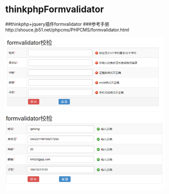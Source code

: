 # thinkphpFormvalidator
##thinkphp+jquery插件formvalidator
###参考手册http://shouce.jb51.net/phpcms/PHPCMS/formvalidator.html

![res1](/img/res1.png)
![res2](/img/res2.png)

